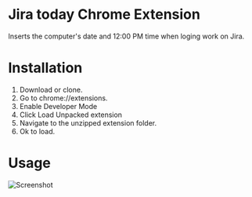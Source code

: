 # Jira today Chrome Extension
Inserts the computer's date and 12:00 PM time when loging work on Jira.

# Installation
1. Download or clone.
2. Go to chrome://extensions.
3. Enable Developer Mode
4. Click Load Unpacked extension
5. Navigate to the unzipped extension folder.
6. Ok to load.

# Usage
![Screenshot](https://user-images.githubusercontent.com/617029/33931122-6071dc34-dfef-11e7-8821-1b85c760877a.png)
